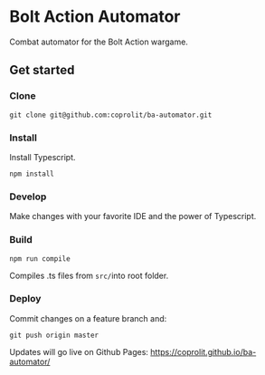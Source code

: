 # Bolt Action Automator
Combat automator for the Bolt Action wargame.

## Get started

### Clone
```shell
git clone git@github.com:coprolit/ba-automator.git
```

### Install
Install Typescript.
```shell
npm install
```

### Develop
Make changes with your favorite IDE and the power of Typescript.

### Build
```shell
npm run compile
```
Compiles .ts files from `src/`into root folder.

### Deploy
Commit changes on a feature branch and:
```shell
git push origin master
```
Updates will go live on Github Pages: https://coprolit.github.io/ba-automator/
